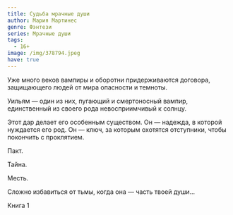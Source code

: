 ```yaml
---
title: Судьба мрачные души
author: Мария Мартинес
genre: Фэнтези
series: Мрачные души
tags:
  - 16+
image: /img/378794.jpeg
have: true
---
```

Уже много веков вампиры и оборотни придерживаются договора, защищающего людей от мира опасности и темноты.

Уильям — один из них, пугающий и смертоносный вампир, единственный из своего рода невосприимчивый к солнцу.

Этот дар делает его особенным существом. Он — надежда, в которой нуждается его род. Он — ключ, за которым охотятся отступники, чтобы покончить с проклятием.

Пакт.

Тайна.

Месть.

Сложно избавиться от тьмы, когда она — часть твоей души...

Книга 1